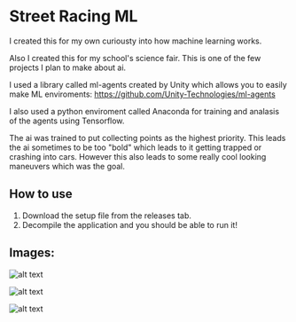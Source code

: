 # Street Racing ML
I created this for my own curiousty into how machine learning works.

Also I created this for my school's science fair. This is one of the few projects I plan to make about ai.

I used a library called ml-agents created by Unity which allows you to easily make ML enviroments: https://github.com/Unity-Technologies/ml-agents

I also used a python enviroment called Anaconda for training and analasis of the agents using Tensorflow.

The ai was trained to put collecting points as the highest priority. This leads the ai sometimes to be too "bold" which leads to it getting trapped or crashing into cars. However this also leads to some really cool looking maneuvers which was the goal.

##  How to use
1. Download the setup file from the releases tab.
3. Decompile the application and you should be able to run it!

## Images:
![alt text](https://github.com/sw1pe/Street-Racing-ML/blob/master/Images/Capture.JPG)

![alt text](https://github.com/sw1pe/Street-Racing-ML/blob/master/Images/mlStreetRacing.jpg)

![alt text](https://github.com/sw1pe/Street-Racing-ML/blob/master/Images/Capture2.JPG)
